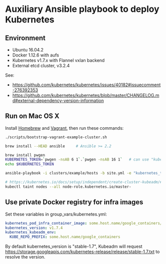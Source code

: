 # Auxiliary Ansible playbook to deploy Kubernetes

## Environment

* Ubuntu 16.04.2
* Docker 1.12.6 with aufs
* Kubernetes v1.7.x with Flannel vxlan backend
* External etcd cluster, v3.2.4

See:

* https://github.com/kubernetes/kubernetes/issues/40182#issuecomment-276392353
* https://github.com/kubernetes/kubernetes/blob/master/CHANGELOG.md#external-dependency-version-information

## Run on Mac OS X

Install [Homebrew](https://brew.sh) and [Vagrant](https://www.vagrantup.com/), then run these commands:

```sh
./scripts/bootstrap-vagrant-example-cluster.sh

brew install --HEAD ansible     # Ansible >= 2.2

brew install pwgen
KUBERNETES_TOKEN=`pwgen -nsAB 6 1`.`pwgen -nsAB 16 1`   # can use "kubeadm token generate" instead
echo $KUBERNETES_TOKEN

ansible-playbook -i clusters/example/hosts -b site.yml -e "kubernetes_token=$KUBERNETES_TOKEN"

# https://kubernetes.io/docs/setup/independent/create-cluster-kubeadm/#master-isolation
kubectl taint nodes --all node-role.kubernetes.io/master-
```

## Use private Docker registry for infra images

Set these variables in group\_vars/kubernetes.yml:

```yaml
kubernetes_pod_infra_container_image: some.host.name/google_containers/pause-amd64:3.0
kubernetes_version: v1.7.4
kubernetes_kubeadm_env:
  KUBE_REPO_PREFIX: some.host.name/google_containers
```

By default kubernetes\_version is "stable-1.7", Kubeadm will request
https://storage.googleapis.com/kubernetes-release/release/stable-1.7.txt to
resolve the version.
